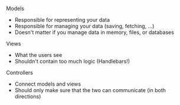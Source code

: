 Models

- Responsible for representing your data
- Responsible for managing your data (saving, fetching, ...)
- Doesn't matter if you manage data in memory, files, or databases

Views

- What the users see
- Shouldn't contain too much logic (Handlebars!)

Controllers

- Connect models and views
- Should only make sure that the two can communicate (in both directions)
